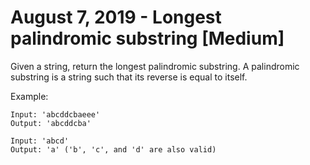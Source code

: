 # August 7, 2019 - Longest palindromic substring [Medium]

Given a string, return the longest palindromic substring. A palindromic 
substring is a string such that its reverse is equal to itself.

Example:
```
Input: 'abcddcbaeee'
Output: 'abcddcba'

Input: 'abcd'
Output: 'a' ('b', 'c', and 'd' are also valid)
```